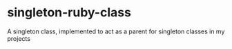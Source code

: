 # singleton-ruby-class
A singleton class, implemented to act as a parent for singleton classes in my projects
